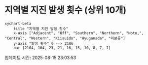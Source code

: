 # 지역별 지진 발생 횟수 (상위 10개)

```mermaid
xychart-beta
    title "지역별 지진 발생 횟수"
    x-axis ["Adjacent", "Off", "Southern", "Northern", "Noto,", "Central", "Western", "Kiisuido", "Hyuganada", "미분류"]
    y-axis "발생 횟수" 0 --> 2106
    bar [2104, 104, 23, 21, 16, 15, 10, 8, 7, 7]
```

업데이트 시간: 2025-08-15 23:03:53

